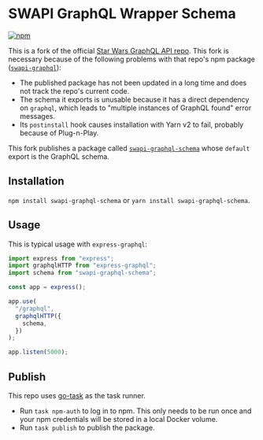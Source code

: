 SWAPI GraphQL Wrapper Schema
=====================

[![npm](https://img.shields.io/npm/v/swapi-graphql-schema.svg?style=flat-square)](https://www.npmjs.com/package/swapi-graphql-schema)

This is a fork of the official [Star Wars GraphQL API repo](https://github.com/graphql/swapi-graphql).
This fork is necessary because of the following problems with that repo's npm package ([`swapi-graphql`](https://www.npmjs.com/package/swapi-graphql)):
- The published package has not been updated in a long time and does not track the repo's current code.
- The schema it exports is unusable because it has a direct dependency on `graphql`, which leads to "multiple instances of GraphQL found" error messages.
- Its `postinstall` hook causes installation with Yarn v2 to fail, probably because of Plug-n-Play.

This fork publishes a package called [`swapi-graphql-schema`](https://www.npmjs.com/package/swapi-graphql-schema) whose `default` export is the GraphQL schema.

## Installation

`npm install swapi-graphql-schema` or `yarn install swapi-graphql-schema`.

## Usage

This is typical usage with `express-graphql`:

```js
import express from "express";
import graphqlHTTP from "express-graphql";
import schema from "swapi-graphql-schema";

const app = express();

app.use(
  "/graphql",
  graphqlHTTP({
    schema,
  })
);

app.listen(5000);
```

## Publish

This repo uses [go-task](https://taskfile.dev) as the task runner.

- Run `task npm-auth` to log in to npm.
This only needs to be run once and your npm credentials will be stored in a local Docker volume.
- Run `task publish` to publish the package.
